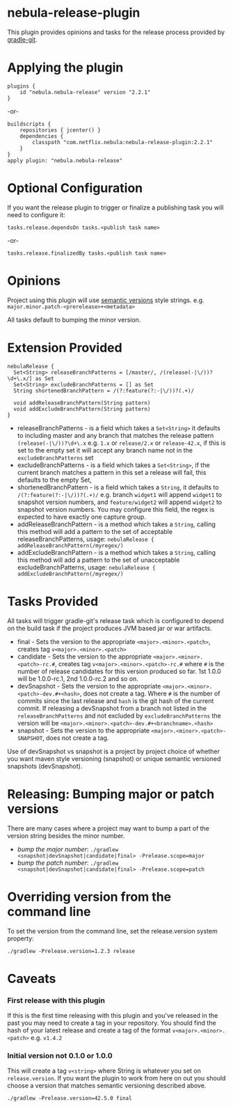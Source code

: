 nebula-release-plugin
=====================

This plugin provides opinions and tasks for the release process provided by [gradle-git](https://github.com/ajoberstar/gradle-git).

# Applying the plugin

    plugins {
        id "nebula.nebula-release" version "2.2.1"
    }

-or-

    buildscripts {
        repositories { jcenter() }
        dependencies {
            classpath "com.netflix.nebula:nebula-release-plugin:2.2.1"
        }
    }
    apply plugin: "nebula.nebula-release"

# Optional Configuration

If you want the release plugin to trigger or finalize a publishing task you will need to configure it:

    tasks.release.dependsOn tasks.<publish task name>

-or-

    tasks.release.finalizedBy tasks.<publish task name>

# Opinions

Project using this plugin will use [semantic versions](http://semver.org/) style strings. e.g. `major.minor.patch-<prerelease>+<metadata>`

All tasks default to bumping the minor version.

# Extension Provided

    nebulaRelease {
      Set<String> releaseBranchPatterns = [/master/, /(release(-|\/))?\d+\.x/] as Set
      Set<String> excludeBranchPatterns = [] as Set
      String shortenedBranchPattern = /(?:feature(?:-|\/))?(.+)/

      void addReleaseBranchPattern(String pattern)
      void addExcludeBranchPattern(String pattern)
    }

* releaseBranchPatterns - is a field which takes a `Set<String>` it defaults to including master and any branch that matches the release pattern `(release(-|\/))?\d+\.x` e.g. `1.x` or `release/2.x` or `release-42.x`, if this is set to the empty set it will accept any branch name not in the `excludeBranchPatterns` set
* excludeBranchPatterns - is a field which takes a `Set<String>`, if the current branch matches a pattern in this set a release will fail, this defaults to the empty Set,
* shortenedBranchPattern - is a field which takes a `String`, it defaults to `/(?:feature(?:-|\/))?(.+)/` e.g. branch `widget1` will append `widget1` to snapshot version numbers, and `feature/widget2` will append `widget2` to snapshot version numbers. You may configure this field, the regex is expected to have exactly one capture group.
* addReleaseBranchPattern - is a method which takes a `String`, calling this method will add a pattern to the set of acceptable releaseBranchPatterns, usage: `nebulaRelease { addReleaseBranchPattern(/myregex/)`
* addExcludeBranchPattern - is a method which takes a `String`, calling this method will add a pattern to the set of unacceptable excludeBranchPatterns, usage: `nebulaRelease { addExcludeBranchPattern(/myregex/)`

# Tasks Provided

All tasks will trigger gradle-git's release task which is configured to depend on the build task if the project produces JVM based jar or war artifacts.

* final - Sets the version to the appropriate `<major>.<minor>.<patch>`, creates tag `v<major>.<minor>.<patch>`
* candidate - Sets the version to the appropriate `<major>.<minor>.<patch>-rc.#`, creates tag `v<major>.<minor>.<patch>-rc.#` where `#` is the number of release candidates for this version produced so far. 1st 1.0.0 will be 1.0.0-rc.1, 2nd 1.0.0-rc.2 and so on.
* devSnapshot - Sets the version to the appropriate `<major>.<minor>.<patch>-dev.#+<hash>`, does not create a tag. Where `#` is the number of commits since the last release and `hash` is the git hash of the current commit.  If releasing a devSnapshot from a branch not listed in the `releaseBranchPatterns` and not excluded by `excludeBranchPatterns` the version will be `<major>.<minor>.<patch>-dev.#+<branchname>.<hash>`
* snapshot - Sets the version to the appropriate `<major>.<minor>.<patch>-SNAPSHOT`, does not create a tag.

Use of devSnapshot vs snapshot is a project by project choice of whether you want maven style versioning (snapshot) or unique semantic versioned snapshots (devSnapshot).

# Releasing: Bumping major or patch versions

There are many cases where a project may want to bump a part of the version string besides the minor number.

* *bump the major number*: `./gradlew <snapshot|devSnapshot|candidate|final> -Prelease.scope=major`
* *bump the patch number*: `./gradlew <snapshot|devSnapshot|candidate|final> -Prelease.scope=patch`

# Overriding version from the command line

To set the version from the command line, set the release.version system property: 

    ./gradlew -Prelease.version=1.2.3 release

# Caveats

### First release with this plugin

If this is the first time releasing with this plugin and you've released in the past you may need to create a tag in your repository. You should find the hash of your latest release and create a tag of the format `v<major>.<minor>.<patch>` e.g. `v1.4.2`

### Initial version not 0.1.0 or 1.0.0

This will create a tag `v<string>` where String is whatever you set on `release.version`. If you want the plugin to work from here on out you should choose a version that matches semantic versioning described above.

    ./gradlew -Prelease.version=42.5.0 final

